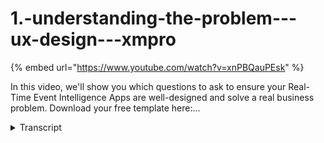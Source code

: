 # 1.-understanding-the-problem---ux-design---xmpro
{% embed url="https://www.youtube.com/watch?v=xnPBQauPEsk" %}



In this video, we'll show you which questions to ask to ensure your Real-Time Event Intelligence Apps are well-designed and solve a real business problem. Download your free template here:...
<details>
<summary>Transcript</summary>In this video, we'll show you which questions to ask to ensure your Real-Time Event Intelligence Apps are well-designed and solve a real business problem. Download your free template here:...
hi my name is Kirsten Schwarzer and

welcome to this ex and pro learning

series on UX design for real-time apps

in this series I'm going to show you a

repeatable process that you can use to

build applications that not only look

good but that also solve real problems

before you jump into the X and Pro app

designer it's important to think deeply

about the problem that you're trying to

solve in our experience thinking through

the problem now will help you spend less

time staring at a blank screen in the

app designer and you'll end up with a

much better result if you're still

deciding which problem to work on we

recommend using the X and Pro use case

prioritization matrix to help you rank

your problems based on their business

impact and their technical feasibility

if you aren't familiar with this matrix

please reach out to our team at support

at X and procom for more details in this

example we're trying to reduce unplanned

downtime of boiler feed pumps in a

thermal power plant we've determined

that this problem has a high impact on

our business and that it's technically

feasible to build a real-time condition

monitoring app with the data that we

have available when we think about this

problem there are five things that we

need to consider firstly what critical

real-time events do you need to know

about when it comes to this problem so

if we want to prevent downtime on our

boiler feed pumps the critical real-time

events that we should know about or

things like spikes in temperature or

vibration going above a certain

threshold next what decisions does the

person using this app need to make to

respond to that event do they need to

decide whether a certain temperature

spike means we need to perform immediate

maintenance on this pump what are the

decisions that they need to make thirdly

what data would the user need to see to

make an informed decision in this

example you want real-time sensor data

from the pump but you might also want to

see the list of scheduled work orders or

the work order

history next is there anything

preventing the user from making a

decision or taking an action

do they need input from someone else or

is there data locked up in a certain

system that they need to get access to

is there a calculation that needs to be

done to figure out what the right action

is or does a machine learning algorithm

need to make a prediction lastly what

key metrics are you trying to improve

this will help you understand why this

is an important problem to solve and

what the potential ROI will be we're

sort of trying to break things down into

first principles and really understand

the problem there's a great Elan musk

quote that says with first principles

you boil things down to the most

fundamental truths and then you reason

up from there in our case we're trying

to break the problem down into the most

fundamental truths and then design our

application from there to make things

easy for you we've created a PowerPoint

template that you can use to answer each

of these questions in a way that's easy

to present and that summarizes your

thinking on one slide you can download

the template by going to the link in the

description below this video
</details>